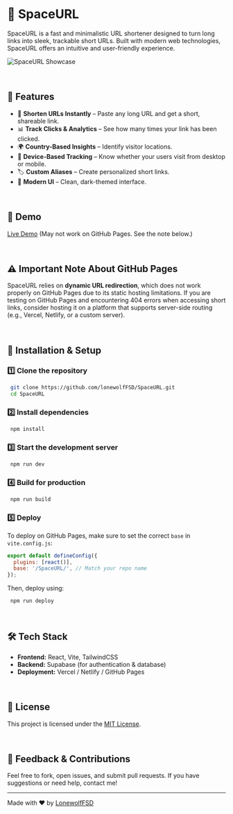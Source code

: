 # 🌌 SpaceURL

SpaceURL is a fast and minimalistic URL shortener designed to turn long links into sleek, trackable short URLs. Built with modern web technologies, SpaceURL offers an intuitive and user-friendly experience.

![SpaceURL Showcase](https://i.ibb.co/Kj4wMQBY/Screenshot-2025-02-21-184402.png)

<br>

## 🌟 Features

- 🔗 **Shorten URLs Instantly** – Paste any long URL and get a short, shareable link.
- 📊 **Track Clicks & Analytics** – See how many times your link has been clicked.
- 🌍 **Country-Based Insights** – Identify visitor locations.
- 📱 **Device-Based Tracking** – Know whether your users visit from desktop or mobile.
- 🏷️ **Custom Aliases** – Create personalized short links.
- 🎨 **Modern UI** – Clean, dark-themed interface.

<br>

## 🚀 Demo
[Live Demo](https://lonewolffsd.github.io/SpaceURL/) (May not work on GitHub Pages. See the note below.)

<br>

## ⚠️ Important Note About GitHub Pages
SpaceURL relies on **dynamic URL redirection**, which does not work properly on GitHub Pages due to its static hosting limitations. If you are testing on GitHub Pages and encountering 404 errors when accessing short links, consider hosting it on a platform that supports server-side routing (e.g., Vercel, Netlify, or a custom server).

<br>

## 🔧 Installation & Setup

### 1️⃣ Clone the repository
```sh
 git clone https://github.com/lonewolfFSD/SpaceURL.git
 cd SpaceURL
```

### 2️⃣ Install dependencies
```sh
 npm install
```

### 3️⃣ Start the development server
```sh
 npm run dev
```

### 4️⃣ Build for production
```sh
 npm run build
```

### 5️⃣ Deploy
To deploy on GitHub Pages, make sure to set the correct `base` in `vite.config.js`:
```js
export default defineConfig({
  plugins: [react()],
  base: '/SpaceURL/', // Match your repo name
});
```
Then, deploy using:
```sh
 npm run deploy
```

<br>

## 🛠️ Tech Stack
- **Frontend:** React, Vite, TailwindCSS
- **Backend:** Supabase (for authentication & database)
- **Deployment:** Vercel / Netlify / GitHub Pages

<br>

## 📜 License
This project is licensed under the [MIT License](LICENSE).

<br>

## 💬 Feedback & Contributions
Feel free to fork, open issues, and submit pull requests. If you have suggestions or need help, contact me!

---

Made with ❤️ by [LonewolfFSD](https://github.com/lonewolfFSD)


